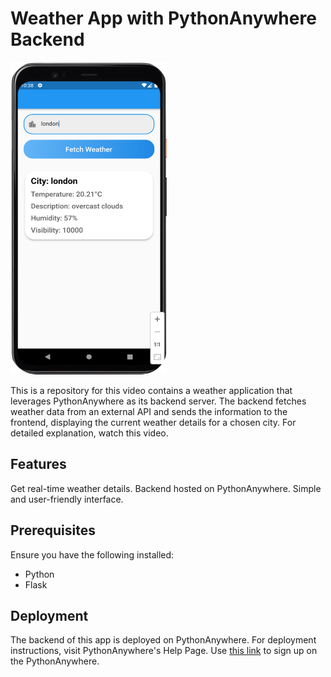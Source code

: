 # Weather App with PythonAnywhere Backend

<img src="app.png" width="250" height="500">

This is a repository for this video contains a weather application that leverages PythonAnywhere as its backend server. The backend fetches weather data from an external API and sends the information to the frontend, displaying the current weather details for a chosen city. For detailed explanation, watch this video.

## Features
Get real-time weather details.
Backend hosted on PythonAnywhere.
Simple and user-friendly interface.

## Prerequisites
Ensure you have the following installed:
- Python
- Flask

## Deployment
The backend of this app is deployed on PythonAnywhere. For deployment instructions, visit PythonAnywhere's Help Page. Use [this link](https://www.pythonanywhere.com/?affiliate_id=0029eba8) to sign up on the PythonAnywhere.
